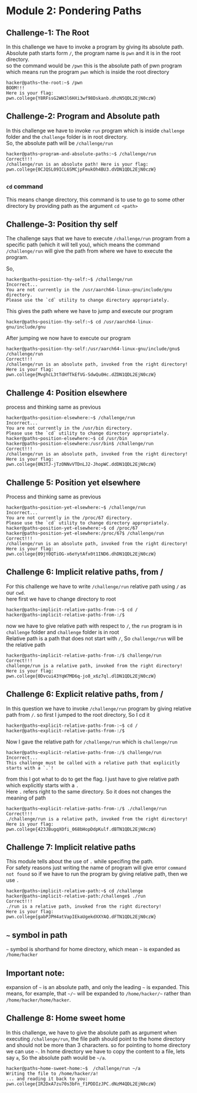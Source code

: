 # Module 2: Pondering Paths

## Challenge-1: The Root
In this challenge we have to invoke a program by giving its absolute path.<br>
Absolute path starts form `/`, the program name is `pwn` and it is in the root directory.<br>
so the command would be `/pwn` this is the absolute path of pwn program<br>
which means run the program `pwn` which is inside the root directory

```
hacker@paths~the-root:~$ /pwn
BOOM!!!
Here is your flag:
pwn.college{Y8RFssG2WH3l6HXi3wf98Dskanb.dhzN5QDL2EjN0czW}
```

## Challenge-2: Program and Absolute path
In this challenge we have to invoke `run` program which is inside `challenge` folder and the `challenge` folder is in root directory.<br> 
So, the absolute path will be `/challenge/run`
```
hacker@paths~program-and-absolute-paths:~$ /challenge/run
Correct!!!
/challenge/run is an absolute path! Here is your flag:
pwn.college{0CJQSL09ICL6SMCjpFmukOh4BU3.dVDN1QDL2EjN0czW}
```
##
### `cd` command
This means change directory, this command is to use to go to some other directory by providing path as the argument
`cd <path>`
## Challenge-3: Position thy self
The challenge says that we have to execute `/challenge/run` program from a specific path (which it will tell you), which means the command `/challenge/run` will give the path from where we have to execute the program.

So, 
```
hacker@paths~position-thy-self:~$ /challenge/run
Incorrect...
You are not currently in the /usr/aarch64-linux-gnu/include/gnu directory.
Please use the `cd` utility to change directory appropriately.
```
This gives the path where we have to jump and execute our program
```
hacker@paths~position-thy-self:~$ cd /usr/aarch64-linux-gnu/include/gnu
```
After jumping we now have to execute our program
```
hacker@paths~position-thy-self:/usr/aarch64-linux-gnu/include/gnu$ /challenge/run
Correct!!!
/challenge/run is an absolute path, invoked from the right directory!
Here is your flag:
pwn.college{MvghcL3tTdHfTkEfVG-SdwQu0Hc.dZDN1QDL2EjN0czW}
```
## Challenge 4: Position elsewhere
process and thinking same as previous
```
hacker@paths~position-elsewhere:~$ /challenge/run
Incorrect...
You are not currently in the /usr/bin directory.
Please use the `cd` utility to change directory appropriately.
hacker@paths~position-elsewhere:~$ cd /usr/bin
hacker@paths~position-elsewhere:/usr/bin$ /challenge/run
Correct!!!
/challenge/run is an absolute path, invoked from the right directory!
Here is your flag:
pwn.college{0N3TJ-jTzONNvVTDnLJ2-JhopWC.ddDN1QDL2EjN0czW}
```
## Challenge 5: Position yet elsewhere
Process and thinking same as previous
```
hacker@paths~position-yet-elsewhere:~$ /challenge/run
Incorrect...
You are not currently in the /proc/67 directory.
Please use the `cd` utility to change directory appropriately.
hacker@paths~position-yet-elsewhere:~$ cd /proc/67
hacker@paths~position-yet-elsewhere:/proc/67$ /challenge/run
Correct!!!
/challenge/run is an absolute path, invoked from the right directory!
Here is your flag:
pwn.college{09jY0QTiOG-x6eYytAfx0t1IND6.dhDN1QDL2EjN0czW}
```
## Challenge 6: Implicit relative paths, from /
For this challenge we have to write `/challenge/run` relative path using `/` as our `cwd`.<br>
here first we have to change directory to root
```
hacker@paths~implicit-relative-paths-from-:~$ cd /
hacker@paths~implicit-relative-paths-from-:/$
```
now we have to give relative path with respect to `/`, the `run` program is in `challenge` folder and `challenge` folder is in root<br>
Relative path is a path that does not start with `/`, So `challenge/run` will be the relative path 
```
hacker@paths~implicit-relative-paths-from-:/$ challenge/run
Correct!!!
challenge/run is a relative path, invoked from the right directory!
Here is your flag:
pwn.college{0Dvcui43YqW7MD6q-jo8_x6z7ql.dlDN1QDL2EjN0czW}
```
## Challenge 6: Explicit relative paths, from /
In this question we have to invoke `/challenge/run` program by giving relative path from `/`. so first I jumped to the root directory, So I cd it
```
hacker@paths~explicit-relative-paths-from-:~$ cd /
hacker@paths~explicit-relative-paths-from-:/$
```
Now I gave the relative path for `/challenge/run` which is `challenge/run`
```
hacker@paths~explicit-relative-paths-from-:/$ challenge/run
Incorrect...
This challenge must be called with a relative path that explicitly starts with a `.`!
```
from this I got what to do to get the flag. I just have to give relative path which explicitly starts with a `.`<br>
Here `.` refers right to the same directory. So it does not changes the meaning of path
```
hacker@paths~explicit-relative-paths-from-:/$ ./challenge/run
Correct!!!
./challenge/run is a relative path, invoked from the right directory!
Here is your flag:
pwn.college{423JBugqXOfi_068bHopDdpKulf.dBTN1QDL2EjN0czW}
```
## Challenge 7: Implicit relative paths
This module tells about the use of `.` while specifing the path.<br>
For safety reasons just writing the name of program will give error `command not found` so if we have to run the program by giving relative path, then we use `.`
```
hacker@paths~implicit-relative-path:~$ cd /challenge
hacker@paths~implicit-relative-path:/challenge$ ./run
Correct!!!
./run is a relative path, invoked from the right directory!
Here is your flag:
pwn.college{gabPJPH4atVapIEkaUgekdXXYAQ.dFTN1QDL2EjN0czW}
```
## `~` symbol in path
`~` symbol is shorthand for home directory, which mean `~` is expanded as `/home/hacker`
## Important note: 
expansion of `~` is an absolute path, and only the leading `~` is expanded. This means, for example, that `~/~` will be expanded to `/home/hacker/~` rather than `/home/hacker/home/hacker`.
## Challenge 8: Home sweet home
In this challenge, we have to give the absolute path as argument when executing `/challenge/run`, the file path should point to the home directory and should not be more than 3 characters.
so for pointing to home directory we can use `~`. In home directory we have to copy the content to a file, lets say `a`, So the absolute path would be `~/a`.
```
hacker@paths~home-sweet-home:~$  /challenge/run ~/a
Writing the file to /home/hacker/a!
... and reading it back to you:
pwn.college{IR2DxA7zu70s3bFn_f1PDDIzJPC.dNzM4QDL2EjN0czW}
``` 









